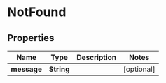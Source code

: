 
# NotFound

## Properties
Name | Type | Description | Notes
------------ | ------------- | ------------- | -------------
**message** | **String** |  |  [optional]



